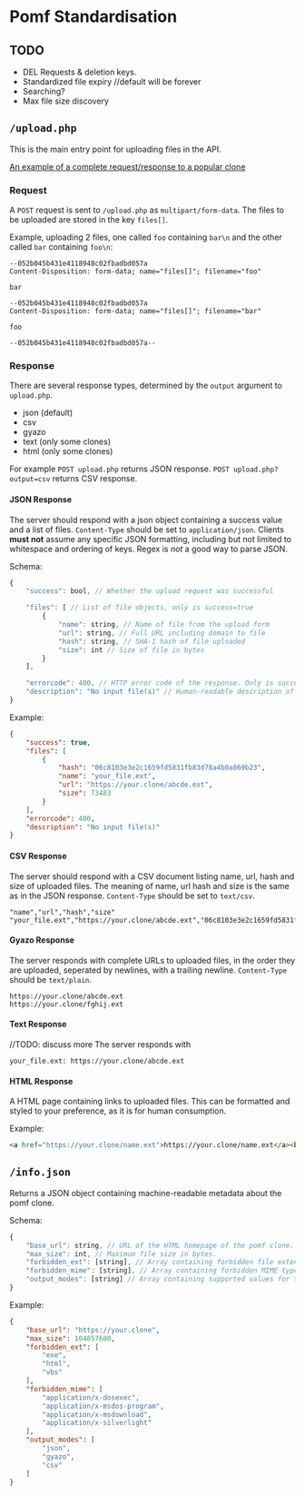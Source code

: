 Pomf Standardisation
====================

## TODO

- DEL Requests & deletion keys.
- Standardized file expiry //default will be forever
- Searching?
- Max file size discovery

## `/upload.php`
This is the main entry point for uploading files in the API.

[An example of a complete request/response to a popular clone](https://aww.moe/p6low0.png)

### Request
A `POST` request is sent to `/upload.php` as `multipart/form-data`. The files to be uploaded are stored in the key `files[]`.

Example, uploading 2 files, one called `foo` containing `bar\n` and the other called `bar` containing `foo\n`:
```
--052b045b431e4118948c02fbadbd057a
Content-Disposition: form-data; name="files[]"; filename="foo"

bar

--052b045b431e4118948c02fbadbd057a
Content-Disposition: form-data; name="files[]"; filename="bar"

foo

--052b045b431e4118948c02fbadbd057a--
```

### Response
There are several response types, determined by the `output` argument to `upload.php`.
- json (default)
- csv
- gyazo
- text (only some clones)
- html (only some clones)

For example `POST upload.php` returns JSON response. `POST upload.php?output=csv` returns CSV response.

#### JSON Response
The server should respond with a json object containing a success value and a list of files. `Content-Type` should be set to `application/json`. Clients **must not** assume any specific JSON formatting, including but not limited to whitespace and ordering of keys. Regex is *not* a good way to parse JSON.

Schema:
```js
{
    "success": bool, // Whether the upload request was successful

    "files": [ // List of file objects, only is success=true
        {
            "name": string, // Name of file from the upload form
            "url": string, // Full URL including domain to file
            "hash": string, // SHA-1 hash of file uploaded
            "size": int // Size of file in bytes
        }
    ],

    "errorcode": 400, // HTTP error code of the response. Only is success=false
    "description": "No input file(s)" // Human-readable description of the error. Only if success=false
}
```

Example:
```json
{
    "success": true,
    "files": [
        {
            "hash": "06c8103e3e2c1659fd5831fb83d78a4b0a869b23",
            "name": "your_file.ext",
            "url": "https://your.clone/abcde.ext",
            "size": 73483
        }
    ],
    "errorcode": 400,
    "description": "No input file(s)"
}
```

#### CSV Response
The server should respond with a CSV document listing name, url, hash and size of uploaded files. The meaning of name, url hash and size is the same as in the JSON response. `Content-Type` should be set to `text/csv`.

```csv
"name","url","hash","size"
"your_file.ext","https://your.clone/abcde.ext","06c8103e3e2c1659fd5831fb83d78a4b0a869b23","73483"
```

#### Gyazo Response
The server responds with complete URLs to uploaded files, in the order they are uploaded, seperated by newlines, with a trailing newline. `Content-Type` should be `text/plain`.
```text
https://your.clone/abcde.ext
https://your.clone/fghij.ext
```

#### Text Response
//TODO: discuss more
The server responds with 
```text
your_file.ext: https://your.clone/abcde.ext
```

#### HTML Response
A HTML page containing links to uploaded files. This can be formatted and styled to your preference, as it is for human consumption.

Example:
```html
<a href="https://your.clone/name.ext">https://your.clone/name.ext</a><br>
```

## `/info.json`
Returns a JSON object containing machine-readable metadata about the pomf clone.

Schema:
```js
{
    "base_url": string, // URL of the HTML homepage of the pomf clone.
    "max_size": int, // Maximum file size in bytes.
    "forbidden_ext": [string], // Array containing forbidden file extensions, without dot.
    "forbidden_mime": [string], // Array containing forbidden MIME types.
    "output_modes": [string] // Array containing supported values for the output argument on upload.php. 
}
```

Example:
```json
{
    "base_url": "https://your.clone",
    "max_size": 104857600,
    "forbidden_ext": [
        "exe",
        "html",
        "vbs"
    ],
    "forbidden_mime": [
        "application/x-dosexec",
        "application/x-msdos-program",
        "application/x-msdownload",
        "application/x-silverlight"
    ],
    "output_modes": [
        "json",
        "gyazo",
        "csv"
    ]
}
```
